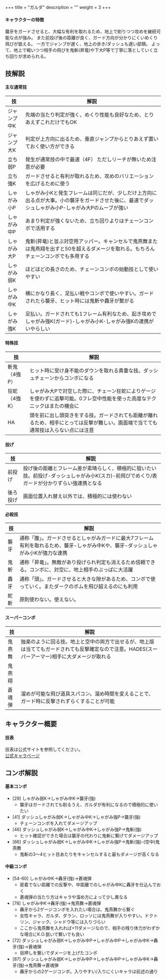 +++
title = "ガルダ"
description = ""
weight = 3
+++


#### キャラクターの特徴

襲牙をガードさせると、大幅な有利を取れるため、地上で削りつつ攻めを継続可能な点が強み。
また前投げ後の距離が良く、ガード方向が分かりにくいめくり飛びが狙える。
一方でジャンプが遅く、地上の歩き/ダッシュも遅い部類。
よって、地上で戦いつつ相手の飛びを鬼斬(昇竜)や下大P等で丁寧に落としていく立ち回りが求められる。

## 技解説

#### 主な通常技

|技 |解説|
|---|----|
|ジャンプ中K|先端の当たり判定が強く、めくり性能も良好なため、とりあえずこれだけでもOK|
|ジャンプ大K|判定が上方向に出るため、垂直ジャンプからとりあえず置いておく使い方ができる|
|立ち弱P|発生が通常技の中で最速（4F） ただしリーチが無いため注意が必要|
|立ち強K|ガードさせると有利が取れるため、攻めのバリエーションを広げるために使う|
|しゃがみ小P|しゃがみ小Kと発生フレームは同じだが、少しだけ上方向に出る点が大事。小の襲牙をガードさせた後に、最速でダッシュしゃがみ小P-しゃがみ大Pのムーブが強い|
|しゃがみ中P|あまり判定が強くないため、立ち回りよりはチェーンコンボで活用する|
|しゃがみ大P|鬼斬(昇竜)と並ぶ対空用アッパー。キャンセルで鬼燕舞または鬼燕翔を出すと50を超えるダメージを取れる。もちろんチェーンコンボでも多用する|
|しゃがみ弱K|ほどほどの長さのため、チェーンコンボの始動技として使いやすい|
|しゃがみ中K|横にかなり長く、足払い戦やコンボで使いやすい。ガードされたら襲牙、ヒット時には鬼斬や轟牙が繋がる|
|しゃがみ強K|足払い。ガードされても1フレーム有利なため、起き攻めでしゃがみ強K(ガード)-しゃがみ小K-しゃがみ強Kの連携がいやらしい|

#### 特殊技

|技 |解説|
|---|----|
|斬鬼（4強P）|ヒット時に受け身不能のダウンを取れる貴重な技。ダッシュチェーンからコンボになる|
|狂蛇（4強K）|しゃがみ大Pで対空した際に、チェーン狂蛇によりゲージを使わずに追撃可能。0フレ空中性能を使った高度なテクニックはまたの機会に|
|HA|頭を前に出し頭突きをする技。ガードされても距離が離れるため、相手にとっては反撃が難しい。画面端で当てても通常技は入らない点には注意|

#### 投げ

|技 |解説|
|---|----|
|前投げ|投げ後の距離とフレーム差が素晴らしく、積極的に狙いたい技。前投げ-ダッシュしゃがみ小K(スカ)-前飛びでめくり/表ガードが分かりずらい強連携となる|
|後ろ投げ|画面位置入れ替え以外では、積極的には使わない|

#### 必殺技

|技 |解説|
|---|----|
|襲牙|通称「腹」。ガードさせるとしゃがみガードに最大7フレーム有利を取れるため、襲牙-しゃがみ中Kや、襲牙-ダッシュしゃがみ小Kが強力な連携|
|鬼斬|通称「昇竜」。無敵があり投げられ判定も消えるため信頼できる。コンボに、対空に、地上相手のぶっぱに大活躍|
|轟牙|通称「頭」。ガードさせると大きな隙があるため、コンボで使っていく。またダークのボムを飛び超えるのにも利用|
|蛇斬|原則使わない。使えない。|


#### スーパーコンボ

|技 |解説|
|---|----|
|鬼燕舞|独楽のように回る技。地上と空中の両方で出せるが、地上版は当ててもガードされても反撃確定なので注意。HADES(スーパーアーマー)相手に大ダメージが取れる|
|鬼燕翔||
|蒼魂弾|溜めが可能な飛び道具スパコン。溜め時間を変えることで、ガード時に反撃されずらくすることが可能|


## キャラクター概要

#### 技表

技表は公式サイトを参照してください。  
[公式キャラページ](http://www.arika.co.jp/product/fexl_hp/jp/chara_jp/fexl_jp_chara03.html)

## コンボ解説

#### 基本コンボ

- [29] しゃがみ弱K→しゃがみ中K→襲牙(強)
    - 襲牙はガードされても削るうえ、ガルダが有利になるので積極的に使いたい
- [41] ダッシュしゃがみ弱K→しゃがみ中K→しゃがみ強P→襲牙(強)
    - チェーンコンボを入れてダメージアップ
- [46] ダッシュしゃがみ弱K→しゃがみ中K→しゃがみ強P→鬼斬(強)
    - ヒット確認ができた場合は襲牙の代わりに鬼斬に繋げてダメージアップ
- [66] ダッシュしゃがみ弱K→しゃがみ中K→しゃがみ強P→鬼斬(強)-(空中)鬼燕舞
    - 鬼斬の3～4ヒット目あたりをキャンセルすると最もダメージが高くなる

#### 中級コンボ

- [54-60] しゃがみ中K→轟牙(強)→蒼魂弾
    - 密着でない距離での反撃や、中距離でのしゃがみ中Kに轟牙を仕込んでおく
    - 蒼魂弾の当たり方はキャラや溜め方によって少し異なる
- [78] しゃがみ中K→轟牙(強)→鬼燕舞→蒼魂弾
    - 轟牙から2ゲージコンボを入れたい場合は、鬼燕舞から繋ぐ
    - 女性キャラ、ガルダ、ダラン、ロッソには鬼燕舞が入りやすい。ドクトリン、ジャック、シャドウ等には入りづらい
    - ここから鬼燕舞を入れれば+11ダメージなので、相手の残り体力がわずかな場合にK.O.狙いで繋いでも良い
- [72] ダッシュしゃがみ弱K→しゃがみ中P→しゃがみ中P→しゃがみ中K→轟牙(強)→蒼魂弾
    - 目押しを繋いでダメージを上げたコンボ
- [87] ダッシュしゃがみ弱K→しゃがみ中P→しゃがみ中P→しゃがみ中K→轟牙(強)→鬼燕舞→蒼魂弾
    - 轟牙からの2ゲージコンボ。入りやすい/入りにくいキャラは前述の通り
